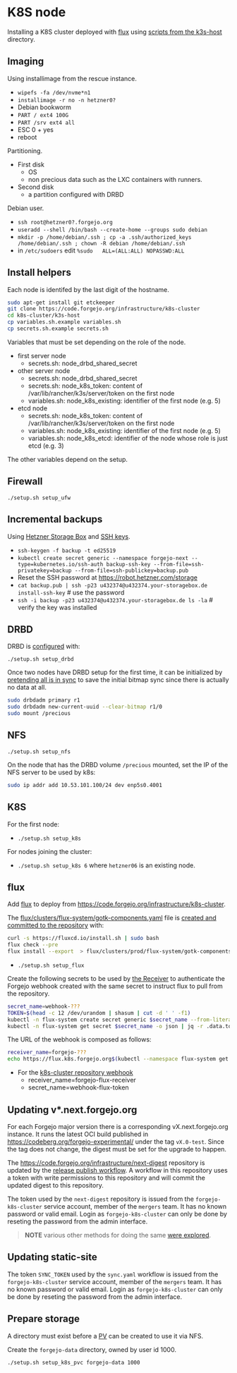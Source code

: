 # K8S node

Installing a K8S cluster deployed with [flux](https://fluxcd.io/) using [scripts from the k3s-host](k3s-host) directory.

## Imaging

Using installimage from the rescue instance.

- `wipefs -fa /dev/nvme*n1`
- `installimage -r no -n hetzner0?`
- Debian bookworm
- `PART / ext4 100G`
- `PART /srv ext4 all`
- ESC 0 + yes
- reboot

Partitioning.

- First disk
  - OS
  - non precious data such as the LXC containers with runners.
- Second disk
  - a partition configured with DRBD

Debian user.

- `ssh root@hetzner0?.forgejo.org`
- `useradd --shell /bin/bash --create-home --groups sudo debian`
- `mkdir -p /home/debian/.ssh ; cp -a .ssh/authorized_keys /home/debian/.ssh ; chown -R debian /home/debian/.ssh`
- in `/etc/sudoers` edit `%sudo   ALL=(ALL:ALL) NOPASSWD:ALL`

## Install helpers

Each node is identifed by the last digit of the hostname.

```sh
sudo apt-get install git etckeeper
git clone https://code.forgejo.org/infrastructure/k8s-cluster
cd k8s-cluster/k3s-host
cp variables.sh.example variables.sh
cp secrets.sh.example secrets.sh
```

Variables that must be set depending on the role of the node.

- first server node
  - secrets.sh: node_drbd_shared_secret
- other server node
  - secrets.sh: node_drbd_shared_secret
  - secrets.sh: node_k8s_token: content of /var/lib/rancher/k3s/server/token on the first node
  - variables.sh: node_k8s_existing: identifier of the first node (e.g. 5)
- etcd node
  - secrets.sh: node_k8s_token: content of /var/lib/rancher/k3s/server/token on the first node
  - variables.sh: node_k8s_existing: identifier of the first node (e.g. 5)
  - variables.sh: node_k8s_etcd: identifier of the node whose role is just etcd (e.g. 3)

The other variables depend on the setup.

## Firewall

`./setup.sh setup_ufw`

## Incremental backups

Using [Hetzner Storage Box](https://www.hetzner.com/storage/storage-box/) and [SSH keys](https://docs.hetzner.com/storage/storage-box/backup-space-ssh-keys).

- `ssh-keygen -f backup -t ed25519`
- `kubectl create secret generic --namespace forgejo-next --type=kubernetes.io/ssh-auth backup-ssh-key --from-file=ssh-privatekey=backup --from-file=ssh-publickey=backup.pub`
- Reset the SSH password at <https://robot.hetzner.com/storage>
- `cat backup.pub | ssh -p23 u432374@u432374.your-storagebox.de install-ssh-key` # use the password
- `ssh -i backup -p23 u432374@u432374.your-storagebox.de ls -la` # verify the key was installed

## DRBD

DRBD is [configured](https://linbit.com/drbd-user-guide/drbd-guide-9_0-en/#p-work) with:

`./setup.sh setup_drbd`

Once two nodes have DRBD setup for the first time, it can be initialized by [pretending all is in sync](https://linbit.com/drbd-user-guide/drbd-guide-9_0-en/#s-skip-initial-resync) to save the initial bitmap sync since there is actually no data at all.

```sh
sudo drbdadm primary r1
sudo drbdadm new-current-uuid --clear-bitmap r1/0
sudo mount /precious
```

## NFS

`./setup.sh setup_nfs`

On the node that has the DRBD volume `/precious` mounted, set the IP of the NFS server to be used by k8s:

```sh
sudo ip addr add 10.53.101.100/24 dev enp5s0.4001
```

## K8S

For the first node:

- `./setup.sh setup_k8s`

For nodes joining the cluster:

- `./setup.sh setup_k8s 6` where `hetzner06` is an existing node.

## flux

Add [flux](https://fluxcd.io/flux/use-cases/helm/) to deploy from <https://code.forgejo.org/infrastructure/k8s-cluster>.

The [flux/clusters/flux-system/gotk-components.yaml](https://code.forgejo.org/infrastructure/k8s-cluster/src/branch/main/flux/clusters/flux-system/gotk-components.yaml) file is [created and committed to the repository](https://code.forgejo.org/infrastructure/documentation/issues/43#issuecomment-16755) with:

```sh
curl -s https://fluxcd.io/install.sh | sudo bash
flux check --pre
flux install --export  > flux/clusters/prod/flux-system/gotk-components.yaml
```

- `./setup.sh setup_flux`

Create the following secrets to be used by [the Receiver](https://code.forgejo.org/infrastructure/k8s-cluster/src/branch/main/flux/clusters/flux-system/receiver.yaml) to authenticate the Forgejo webhook created with the same secret to instruct flux to pull from the repository.

```sh
secret_name=webhook-???
TOKEN=$(head -c 12 /dev/urandom | shasum | cut -d ' ' -f1)
kubectl -n flux-system create secret generic $secret_name --from-literal=token=$TOKEN
kubectl -n flux-system get secret $secret_name -o json | jq -r .data.token | base64 -d
```

The URL of the webhook is composed as follows:

```sh
receiver_name=forgejo-???
echo https://flux.k8s.forgejo.org$(kubectl --namespace flux-system get -o go-template='{{.status.webhookPath}}' Receiver $receiver_name)
```

- For the [k8s-cluster repository webhook](https://code.forgejo.org/infrastructure/k8s-cluster/settings/hooks)
  - receiver_name=forgejo-flux-receiver
  - secret_name=webhook-flux-token

## Updating v\*.next.forgejo.org

For each Forgejo major version there is a corresponding vX.next.forgejo.org instance. It runs the latest OCI build published in <https://codeberg.org/forgejo-experimental/> under the tag `vX.0-test`. Since the tag does not change, the digest must be set for the upgrade to happen.

The <https://code.forgejo.org/infrastructure/next-digest> repository is updated by the [release publish workflow](https://codeberg.org/forgejo/forgejo/src/branch/forgejo/.forgejo/workflows/publish-release.yml). A workflow in this repository uses a token with write permissions to this repository and will commit the updated digest to this repository.

The token used by the `next-digest` repository is issued from the `forgejo-k8s-cluster` service account, member of the `mergers` team. It has no known password or valid email. Login as `forgejo-k8s-cluster` can only be done by reseting the password from the admin interface.

> **NOTE** various other methods for doing the same [were explored](https://code.forgejo.org/infrastructure/k8s-cluster/issues/18).

## Updating static-site

The token `SYNC_TOKEN` used by the `sync.yaml` workflow is issued from the `forgejo-k8s-cluster` service account, member of the `mergers` team. It has no known password or valid email. Login as `forgejo-k8s-cluster` can only be done by reseting the password from the admin interface.

## Prepare storage

A directory must exist before a [PV](https://kubernetes.io/docs/concepts/storage/persistent-volumes/) can be created to use it via NFS.

Create the `forgejo-data` directory, owned by user id 1000.

```sh
./setup.sh setup_k8s_pvc forgejo-data 1000
```

